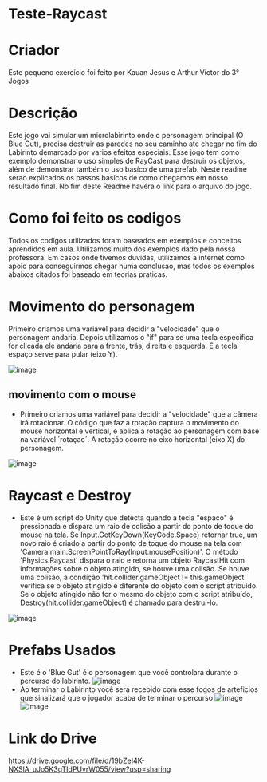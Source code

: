 # Teste-Raycast
# Criador
  Este pequeno exercício foi feito por Kauan Jesus e Arthur Victor do 3° Jogos
# Descrição
Este jogo vai simular um microlabirinto onde o personagem principal (O Blue Gut), precisa destruir as paredes no seu caminho ate chegar no fim do Labirinto demarcado por varios efeitos especiais. Esse jogo tem como exemplo demonstrar o uso simples de RayCast para destruir os objetos, além de demonstrar também o uso basíco de uma prefab. Neste readme serao explicados os passos basícos de como chegamos em nosso resultado final. No fim deste Readme havéra o link para o arquivo do jogo.
# Como foi feito os codigos
Todos os codígos utilizados foram baseados em exemplos e conceitos aprendidos em aula. Utilizamos muito dos exemplos dado pela nossa professora. Em casos onde tivemos duvidas, utilizamos a internet como apoio para conseguirmos chegar numa conclusao, mas todos os exemplos abaixos citados foi baseado em teorias praticas.
#  Movimento do personagem
Primeiro criamos uma variável para decidir a "velocidade" que o personagem andaria. Depois utilizamos o "if" para se uma tecla específica for clicada ele andaria para a frente, trás, direita e esquerda. E a tecla espaço serve para pular (eixo Y).

![image](https://github.com/lucasnoelgb/promanopicas/assets/129121307/f68bc192-2700-48ce-b5d8-7da4e685c576)

## movimento com o mouse
- Primeiro criamos uma variável para decidir a "velocidade" que a câmera irá rotacionar. O código que faz a rotação captura o movimento do mouse horizontal e vertical, e aplica a rotação ao personagem com base na variável ´rotaçao´. A rotação ocorre no eixo horizontal (eixo X) do personagem.

![image](https://github.com/lucasnoelgb/promanopicas/assets/129121307/24959082-dacd-4f76-8b54-0395fa0af8c0)

# Raycast e Destroy 
- Este é um script do Unity que detecta quando a tecla "espaco" é pressionada e dispara um raio de colisão a partir do ponto de toque do mouse na tela.
Se Input.GetKeyDown(KeyCode.Space) retornar true, um novo raio é criado a partir do ponto de toque do mouse na tela com 'Camera.main.ScreenPointToRay(Input.mousePosition)'.
O método 'Physics.Raycast' dispara o raio e retorna um objeto RaycastHit com informações sobre o objeto atingido, se houve uma colisão.
Se houve uma colisão, a condição 'hit.collider.gameObject != this.gameObject' verifica se o objeto atingido é diferente do objeto com o script atribuído.
Se o objeto atingido não for o mesmo do objeto com o script atribuído, Destroy(hit.collider.gameObject) é chamado para destruí-lo.<br>

![image](https://github.com/lucasnoelgb/promanopicas/assets/129121307/fc11fddd-e0a3-42bb-be93-1cbc8bf41035)

# Prefabs Usados
- Este é o 'Blue Gut' é o personagem que você controlara durante o percurso do labirinto. 
![image](https://github.com/lucasnoelgb/promanopicas/assets/129121307/d1ccfdd6-a071-43d5-8802-3e1f1b808e73)
- Ao terminar o Labirinto você será recebido com esse fogos de arteficios que sinalizará que o jogador acaba de terminar o percurso
![image](https://github.com/lucasnoelgb/promanopicas/assets/129121307/c6469211-447d-4aa9-a858-bbad4a942a29)
![image](https://github.com/lucasnoelgb/promanopicas/assets/129121307/f3dad9bc-fbcc-4bf1-9473-a827c1709a11)
# Link do Drive
https://drive.google.com/file/d/19bZeI4K-NXSlA_uJo5K3qTIdPUvrW055/view?usp=sharing
